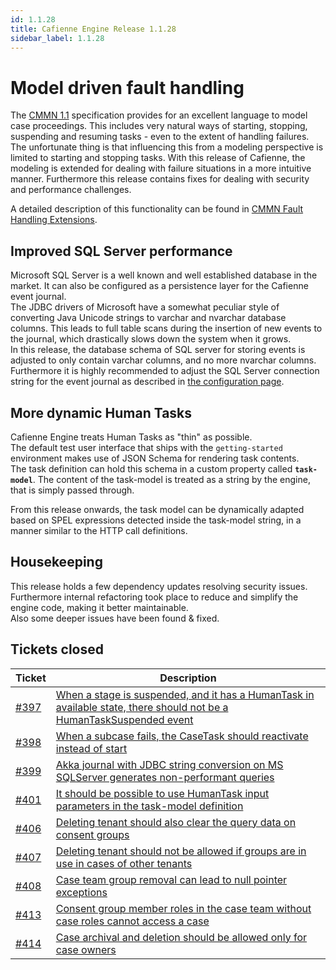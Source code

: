 ```yaml
---
id: 1.1.28
title: Cafienne Engine Release 1.1.28
sidebar_label: 1.1.28
---
```


# Model driven fault handling
The [CMMN 1.1](https://www.omg.org/spec/CMMN/1.1/PDF) specification provides for an excellent language to model case proceedings.
This includes very natural ways of starting, stopping, suspending and resuming tasks - even to the extent of handling failures.
<br/>
The unfortunate thing is that influencing this from a modeling perspective is limited to starting and stopping tasks.
With this release of Cafienne, the modeling is extended for dealing with failure situations in a more intuitive manner.
Furthermore this release contains fixes for dealing with security and performance challenges.

A detailed description of this functionality can be found in [CMMN Fault Handling Extensions](/docs/extensions/fault-handling).

## Improved SQL Server performance

Microsoft SQL Server is a well known and well established database in the market. It can also be configured as a persistence layer for the Cafienne event journal.
<br/>
The JDBC drivers of Microsoft have a somewhat peculiar style of converting Java Unicode strings to varchar and nvarchar database columns. This leads to full table scans during the insertion of new events to the journal, which drastically slows down the system when it grows.
<br/>
In this release, the database schema of SQL server for storing events is adjusted to only contain varchar columns, and no more nvarchar columns.
<br/>
Furthermore it is highly recommended to adjust the SQL Server connection string for the event journal as described in [the configuration page](/docs/engine/configuration#example-configuration-microsoft-sql-server).

## More dynamic Human Tasks

Cafienne Engine treats Human Tasks as "thin" as possible. 
<br/>The default test user interface that ships with the `getting-started` environment makes use of JSON Schema for rendering task contents.
<br/>The task definition can hold this schema in a custom property called **`task-model`**. The content of the task-model is treated as a string by the engine, that is simply passed through.

From this release onwards, the task model can be dynamically adapted based on SPEL expressions detected inside the task-model string, in a manner similar to the HTTP call definitions.


## Housekeeping
This release holds a few dependency updates resolving security issues.
<br/>
Furthermore internal refactoring took place to reduce and simplify the engine code, making it better maintainable.
<br/>
Also some deeper issues have been found & fixed.

## Tickets closed

| Ticket   | Description |
|----------|-------------|
| [#397](https://github.com/cafienne/cafienne-engine/issues/397) | [When a stage is suspended, and it has a HumanTask in available state, there should not be a HumanTaskSuspended event](https://github.com/cafienne/cafienne-engine/issues/397)
| [#398](https://github.com/cafienne/cafienne-engine/issues/398) | [When a subcase fails, the CaseTask should reactivate instead of start](https://github.com/cafienne/cafienne-engine/issues/398)
| [#399](https://github.com/cafienne/cafienne-engine/issues/399) | [Akka journal with JDBC string conversion on MS SQLServer generates non-performant queries](https://github.com/cafienne/cafienne-engine/issues/399)
| [#401](https://github.com/cafienne/cafienne-engine/issues/401) | [It should be possible to use HumanTask input parameters in the task-model definition](https://github.com/cafienne/cafienne-engine/issues/401)
| [#406](https://github.com/cafienne/cafienne-engine/issues/406) | [Deleting tenant should also clear the query data on consent groups](https://github.com/cafienne/cafienne-engine/issues/406)
| [#407](https://github.com/cafienne/cafienne-engine/issues/407) | [Deleting tenant should not be allowed if groups are in use in cases of other tenants](https://github.com/cafienne/cafienne-engine/issues/407)
| [#408](https://github.com/cafienne/cafienne-engine/issues/408) | [Case team group removal can lead to null pointer exceptions](https://github.com/cafienne/cafienne-engine/issues/408)
| [#413](https://github.com/cafienne/cafienne-engine/issues/413) | [Consent group member roles in the case team without case roles cannot access a case](https://github.com/cafienne/cafienne-engine/issues/413)
| [#414](https://github.com/cafienne/cafienne-engine/issues/414) | [Case archival and deletion should be allowed only for case owners](https://github.com/cafienne/cafienne-engine/issues/414)
